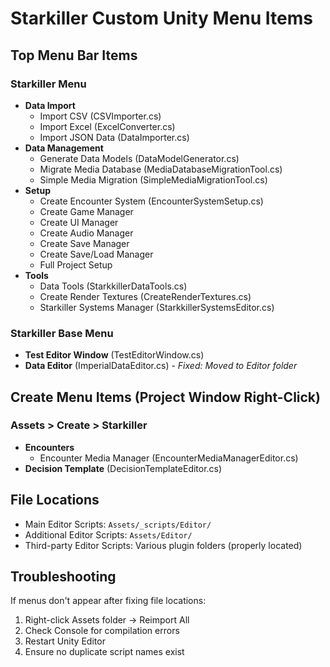 # Starkiller Custom Unity Menu Items

## Top Menu Bar Items

### Starkiller Menu
- **Data Import**
  - Import CSV (CSVImporter.cs)
  - Import Excel (ExcelConverter.cs)
  - Import JSON Data (DataImporter.cs)
- **Data Management**
  - Generate Data Models (DataModelGenerator.cs)
  - Migrate Media Database (MediaDatabaseMigrationTool.cs)
  - Simple Media Migration (SimpleMediaMigrationTool.cs)
- **Setup**
  - Create Encounter System (EncounterSystemSetup.cs)
  - Create Game Manager
  - Create UI Manager
  - Create Audio Manager
  - Create Save Manager
  - Create Save/Load Manager
  - Full Project Setup
- **Tools**
  - Data Tools (StarkkillerDataTools.cs)
  - Create Render Textures (CreateRenderTextures.cs)
  - Starkiller Systems Manager (StarkkillerSystemsEditor.cs)

### Starkiller Base Menu
- **Test Editor Window** (TestEditorWindow.cs)
- **Data Editor** (ImperialDataEditor.cs) - *Fixed: Moved to Editor folder*

## Create Menu Items (Project Window Right-Click)

### Assets > Create > Starkiller
- **Encounters**
  - Encounter Media Manager (EncounterMediaManagerEditor.cs)
- **Decision Template** (DecisionTemplateEditor.cs)

## File Locations
- Main Editor Scripts: `Assets/_scripts/Editor/`
- Additional Editor Scripts: `Assets/Editor/`
- Third-party Editor Scripts: Various plugin folders (properly located)

## Troubleshooting
If menus don't appear after fixing file locations:
1. Right-click Assets folder → Reimport All
2. Check Console for compilation errors
3. Restart Unity Editor
4. Ensure no duplicate script names exist